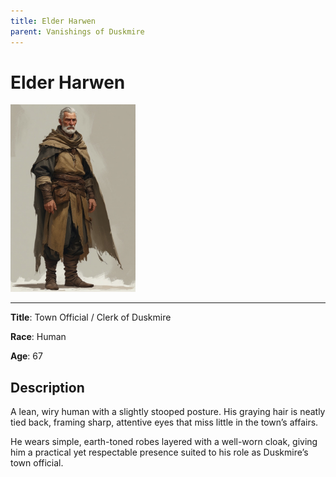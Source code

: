 ```yaml
---
title: Elder Harwen
parent: Vanishings of Duskmire
---
```


# Elder Harwen

<img src="Elder_Harwen.jpg" alt="Elder Harwen" height="300"/>

---

**Title**: Town Official / Clerk of Duskmire

**Race**: Human

**Age**: 67

## Description

A lean, wiry human with a slightly stooped posture. His graying hair is neatly tied back, framing sharp, attentive eyes that miss little in the town’s affairs. 

He wears simple, earth-toned robes layered with a well-worn cloak, giving him a practical yet respectable presence suited to his role as Duskmire’s town official.